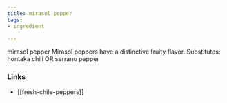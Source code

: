 ```yaml
---
title: mirasol pepper
tags:
- ingredient

---
```

mirasol pepper Mirasol peppers have a distinctive fruity flavor. Substitutes: hontaka chili OR serrano pepper

### Links

* [[fresh-chile-peppers]]
